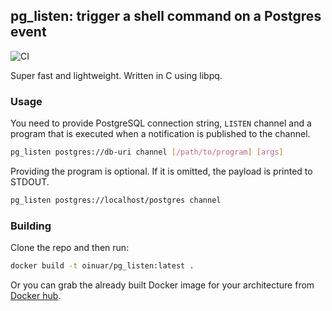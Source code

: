 ## pg_listen: trigger a shell command on a Postgres event

![CI](https://github.com/oinuar/pg_listen/workflows/CI/badge.svg)

Super fast and lightweight. Written in C using libpq.

### Usage

You need to provide PostgreSQL connection string, `LISTEN` channel and a program that is executed when a notification is published to the channel.

```bash
pg_listen postgres://db-uri channel [/path/to/program] [args]
```

Providing the program is optional. If it is omitted, the payload is printed to STDOUT.

```bash
pg_listen postgres://localhost/postgres channel
```

### Building

Clone the repo and then run:

```bash
docker build -t oinuar/pg_listen:latest .
```

Or you can grab the already built Docker image for your architecture from [Docker hub](https://hub.docker.com/r/oinuar/pg_listen).

